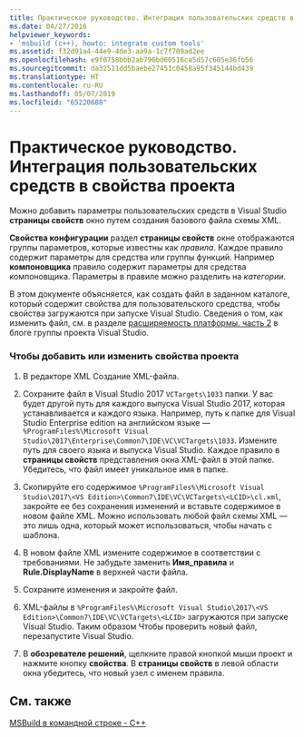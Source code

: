 ```yaml
---
title: Практическое руководство. Интеграция пользовательских средств в свойства проекта
ms.date: 04/27/2016
helpviewer_keywords:
- 'msbuild (c++), howto: integrate custom tools'
ms.assetid: f32d91a4-44e9-4de3-aa9a-1c7f709ad2ee
ms.openlocfilehash: e9f0758bbb2ab796bd60516ca5d57c605e36fb56
ms.sourcegitcommit: da32511dd5baebe27451c0458a95f345144bd439
ms.translationtype: HT
ms.contentlocale: ru-RU
ms.lasthandoff: 05/07/2019
ms.locfileid: "65220688"
---
```

# <a name="how-to-integrate-custom-tools-into-the-project-properties"></a>Практическое руководство. Интеграция пользовательских средств в свойства проекта

Можно добавить параметры пользовательских средств в Visual Studio **страницы свойств** окно путем создания базового файла схемы XML.

**Свойства конфигурации** раздел **страницы свойств** окне отображаются группы параметров, которые известны как *правила*. Каждое правило содержит параметры для средства или группы функций. Например **компоновщика** правило содержит параметры для средства компоновщика. Параметры в правиле можно разделить на *категории*.

В этом документе объясняется, как создать файл в заданном каталоге, который содержит свойства для пользовательского средства, чтобы свойства загружаются при запуске Visual Studio. Сведения о том, как изменить файл, см. в разделе [расширяемость платформы. часть 2](https://blogs.msdn.microsoft.com/vsproject/2009/06/18/platform-extensibility-part-2/) в блоге группы проекта Visual Studio.

### <a name="to-add-or-change-project-properties"></a>Чтобы добавить или изменить свойства проекта

1. В редакторе XML Создание XML-файла.

1. Сохраните файл в Visual Studio 2017 `VCTargets\1033` папки. У вас будет другой путь для каждого выпуска Visual Studio 2017, которая устанавливается и каждого языка. Например, путь к папке для Visual Studio Enterprise edition на английском языке — `%ProgramFiles%\Microsoft Visual Studio\2017\Enterprise\Common7\IDE\VC\VCTargets\1033`. Измените путь для своего языка и выпуска Visual Studio. Каждое правило в **страницы свойств** представления окна XML-файл в этой папке. Убедитесь, что файл имеет уникальное имя в папке.

1. Скопируйте его содержимое `%ProgramFiles%\Microsoft Visual Studio\2017\<VS Edition>\Common7\IDE\VC\VCTargets\<LCID>\cl.xml`, закройте ее без сохранения изменений и вставьте содержимое в новом файле XML. Можно использовать любой файл схемы XML — это лишь одна, который может использоваться, чтобы начать с шаблона.

1. В новом файле XML измените содержимое в соответствии с требованиями. Не забудьте заменить **Имя_правила** и **Rule.DisplayName** в верхней части файла.

1. Сохраните изменения и закройте файл.

1. XML-файлы в `%ProgramFiles%\Microsoft Visual Studio\2017\<VS Edition>\Common7\IDE\VC\VCTargets\<LCID>` загружаются при запуске Visual Studio. Таким образом Чтобы проверить новый файл, перезапустите Visual Studio.

1. В **обозревателе решений**, щелкните правой кнопкой мыши проект и нажмите кнопку **свойства**. В **страницы свойств** в левой области окна убедитесь, что новый узел с именем правила.

## <a name="see-also"></a>См. также

[MSBuild в командной строке - C++](msbuild-visual-cpp.md)
